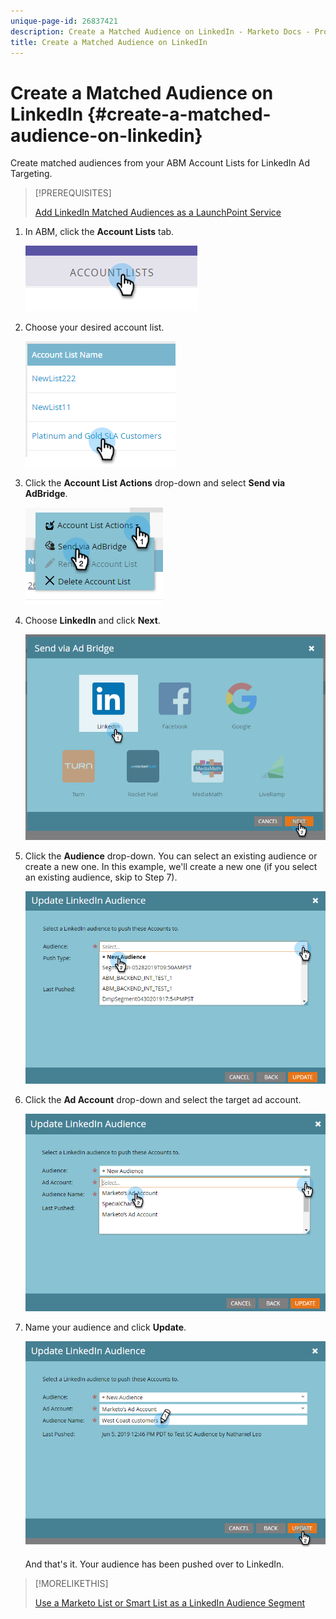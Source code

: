 ```yaml
---
unique-page-id: 26837421
description: Create a Matched Audience on LinkedIn - Marketo Docs - Product Documentation
title: Create a Matched Audience on LinkedIn
---
```


# Create a Matched Audience on LinkedIn {#create-a-matched-audience-on-linkedin}

Create matched audiences from your ABM Account Lists for LinkedIn Ad Targeting.

>[!PREREQUISITES]
>
>[Add LinkedIn Matched Audiences as a LaunchPoint Service](/help/marketo/product-docs/demand-generation/ad-network-integrations/add-linkedin-matched-audiences-as-a-launchpoint-service.md)

1. In ABM, click the **Account Lists** tab.

   ![](assets/one-1.png)

1. Choose your desired account list.

   ![](assets/two.png)

1. Click the **Account List Actions** drop-down and select **Send via AdBridge**.

   ![](assets/three-1.png)

1. Choose **LinkedIn** and click **Next**.

   ![](assets/four-1.png)

1. Click the **Audience** drop-down. You can select an existing audience or create a new one. In this example, we'll create a new one (if you select an existing audience, skip to Step 7).

   ![](assets/five-1.png)

1. Click the **Ad Account** drop-down and select the target ad account.

   ![](assets/six-1.png)

1. Name your audience and click **Update**.

   ![](assets/seven.png)

   And that's it. Your audience has been pushed over to LinkedIn.

>[!MORELIKETHIS]
>
>[Use a Marketo List or Smart List as a LinkedIn Audience Segment](/help/marketo/product-docs/demand-generation/social/social-functions/use-a-marketo-list-or-smart-list-as-a-linkedin-audience-segment.md)
